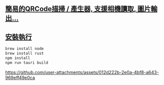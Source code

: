 ## [簡易的QRCode描掃 / 產生器, 支援相機讀取, 圖片輸出…](https://v2.tauri.app/plugin/file-system/)

## [安裝執行](https://william-weng.github.io/tags/rust/)
```bash
brew install node
brew install rust
npm install
npm run tauri build
```

https://github.com/user-attachments/assets/012d222b-2e0a-4bf8-a643-969eff49e0ca

